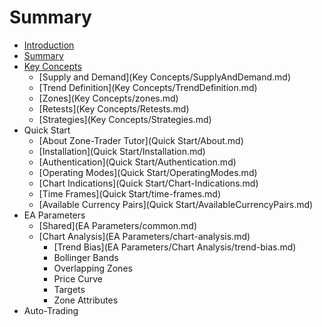 # Summary

* [Introduction](Introduction.md)
* [Summary](README.md)
* [Key Concepts](key-concepts.md)
  * [Supply and Demand](Key Concepts/SupplyAndDemand.md)
  * [Trend Definition](Key Concepts/TrendDefinition.md)
  * [Zones](Key Concepts/zones.md)
  * [Retests](Key Concepts/Retests.md)
  * [Strategies](Key Concepts/Strategies.md)
* Quick Start
  * [About Zone-Trader Tutor](Quick Start/About.md)
  * [Installation](Quick Start/Installation.md)
  * [Authentication](Quick Start/Authentication.md)
  * [Operating Modes](Quick Start/OperatingModes.md)
  * [Chart Indications](Quick Start/Chart-Indications.md)
  * [Time Frames](Quick Start/time-frames.md)
  * [Available Currency Pairs](Quick Start/AvailableCurrencyPairs.md)
* EA Parameters
  * [Shared](EA Parameters/common.md)
  * [Chart Analysis](EA Parameters/chart-analysis.md)
    * [Trend Bias](EA Parameters/Chart Analysis/trend-bias.md)
    * Bollinger Bands
    * Overlapping Zones
    * Price Curve
    * Targets
    * Zone Attributes
* Auto-Trading


